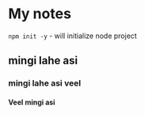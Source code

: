 # My notes

`npm init -y` - will initialize node project

## mingi lahe asi

### mingi lahe asi veel

#### Veel mingi asi